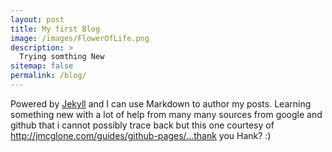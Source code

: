 ```yaml
---
layout: post
title: My first Blog
image: /images/FlowerOfLife.png
description: >
  Trying somthing New
sitemap: false
permalink: /blog/
---
```


Powered by [Jekyll](http://jekyllrb.com) and I can use Markdown to author my posts. 
Learning something new with a lot of help from many many sources from google and github that i cannot possibly trace back 
but this one courtesy of http://jmcglone.com/guides/github-pages/...thank you Hank? :)

